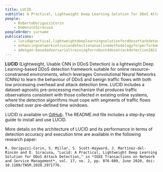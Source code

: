 ```yaml
---
title: LUCID
subtitle: A Practical, Lightweight Deep Learning Solution for DDoS Attack Detection
people: 
    - RobertoDoriguzziCorin
    - DomenicoSiracusa
peopleOrder: surname 
publications: 
    - lucidapractical,lightweightdeeplearningsolutionforddosattackdetection2020
    - enhancingnetworkintrusiondetectionanonlinemethodologyforperformanceanalysis2023
    - adotgan-basedadversarialtrainingforrobustddosattackdetection2021
---
```


**LUCID** (Lightweight, Usable CNN in DDoS Detection) is a lightweight Deep Learning-based DDoS detection framework suitable for online resource-constrained environments, which leverages Convolutional Neural Networks (CNNs) to learn the behaviour of DDoS and benign traffic flows with both low processing overhead and attack detection time. LUCID includes a dataset-agnostic pre-processing mechanism that produces traffic observations consistent with those collected in existing online systems, where the detection algorithms must cope with segments of traffic flows collected over pre-defined time windows.

LUCID is available on [GitHub](https://github.com/doriguzzi/lucid-ddos/tree/master). The README.md file includes a step-by-step guide to install and use LUCID.

More details on the architecture of LUCID and its performance in terms of detection accuracy and execution time are available in the following research paper:

`R. Doriguzzi-Corin, S. Millar, S. Scott-Hayward, J. Martínez-del-Rincón and D. Siracusa, "Lucid: A Practical, Lightweight Deep Learning Solution for DDoS Attack Detection," in *IEEE Transactions on Network and Service Management*, vol. 17, no. 2, pp. 876-889, June 2020, doi: 10.1109/TNSM.2020.2971776.`
